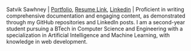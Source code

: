 Satvik Sawhney | [Portfolio](https://sawhneysatvik.github.io/me), [Resume Link](https://drive.google.com/file/d/16DO4llCqsXw_NyVq8Y631MQbDAotECqF/view), [Linkedin](https://www.linkedin.com/in/sawhneysatvik/) | Proficient in writing comprehensive documentation and engaging content, as demonstrated through my GitHub repositories and LinkedIn posts. I am a second-year student pursuing a BTech in Computer Science and Engineering with a specialization in Artificial Intelligence and Machine Learning, with knowledge in web development.
